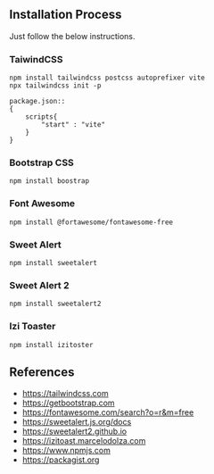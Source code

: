 ## Installation Process
Just follow the below instructions. 
### TaiwindCSS 
``` 
npm install tailwindcss postcss autoprefixer vite
npx tailwindcss init -p

package.json::
{
    scripts{
        "start" : "vite"
    }
}

```

### Bootstrap CSS
```
npm install boostrap 

```

### Font Awesome 
```
npm install @fortawesome/fontawesome-free

```

### Sweet Alert
```
npm install sweetalert

```

### Sweet Alert 2
```
npm install sweetalert2
```

### Izi Toaster 
```
npm install izitoster

```

## References 

- https://tailwindcss.com
- https://getbootstrap.com
- https://fontawesome.com/search?o=r&m=free
- https://sweetalert.js.org/docs
- https://sweetalert2.github.io
- https://izitoast.marcelodolza.com
- https://www.npmjs.com 
- https://packagist.org 